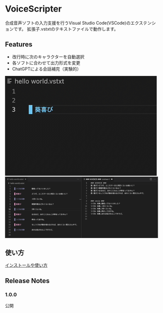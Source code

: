 # VoiceScripter

合成音声ソフトの入力支援を行うVisual Studio Code(VSCode)のエクステンションです。
拡張子.vstxtのテキストファイルで動作します。

## Features
- 改行時に次のキャラクターを自動選択
- 各ソフトに合わせて出力形式を変更
- ChatGPTによる会話補完（実験的）

![Feature1](images/Feature1.gif)
![Feature2](images/Feature2.png)

## 使い方
[インストールや使い方](https://wabimochi.github.io/VoiceScripter/)

## Release Notes

### 1.0.0

公開
